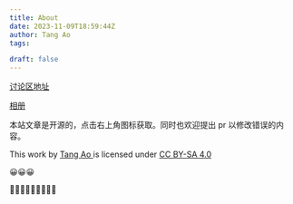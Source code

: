 ```yaml
---
title: About
date: 2023-11-09T18:59:44Z
author: Tang Ao
tags:

draft: false
---
```

[ 讨论区地址 ](https://github.com/ao-tang/content/discussions)

[ 相册 ](../gallery)

本站文章是开源的，点击右上角图标获取。同时也欢迎提出 pr 以修改错误的内容。

This work by [ Tang Ao ](https://www.tang-ao.com) is licensed under [ CC BY-SA 4.0 ](http://creativecommons.org/licenses/by-sa/4.0/?ref=chooser-v1)

😀😀😀

🤗🤠🤥🤯🤩🦀🦀🦀🦀
